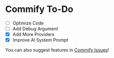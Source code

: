 # Commify To-Do

- [ ] Optimize Code
- [ ] Add Debug Argument
- [x] Add More Providers
- [x] Improve AI System Prompt

You can also suggest features in [Commify Issues](https://github.com/Matuco19/Commify/issues)!
